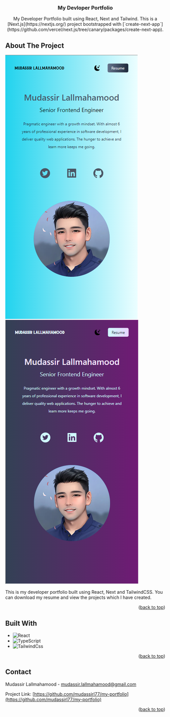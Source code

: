 <a name="readme-top"></a>

<!-- PROJECT LOGO -->
<br />
<div align="center">
<h3 align="center">My Devloper Portfolio</h3>

  <p align="center">
    My Developer Portfolio built using React, Next and Tailwind. This is a [Next.js](https://nextjs.org/) project bootstrapped with [`create-next-app`](https://github.com/vercel/next.js/tree/canary/packages/create-next-app).
  </p>
</div>

<!-- ABOUT THE PROJECT -->
## About The Project

![Dark Mode][portfolio-light]![Light Mode][portfolio-dark]

This is my developer portfolio built using React, Next and TailwindCSS. You can download my resume and view the projects which I have created.

<p align="right">(<a href="#readme-top">back to top</a>)</p>

## Built With

* ![React][React.js]
* ![TypeScript][TypeScript]
* ![TailwindCss][TailwindCss]

<p align="right">(<a href="#readme-top">back to top</a>)</p>

<!-- CONTACT -->
## Contact

Mudassir Lallmahamood - mudassir.lallmahamood@gmail.com

Project Link: [https://github.com/mudassirl77/my-portfolio](https://github.com/mudassirl77/my-portfolio)

<p align="right">(<a href="#readme-top">back to top</a>)</p>

<!-- MARKDOWN LINKS & IMAGES -->
[linkedin-url]: www.linkedin.com/in/mudassir-lallmahamood
[portfolio-dark]: public/portfolio-dark.png
[portfolio-light]: public/portfolio-light.png
[React.js]: https://img.shields.io/badge/React-20232A?style=for-the-badge&logo=react&logoColor=61DAFB
[TypeScript]: https://badges.aleen42.com/src/typescript.svg
[TailwindCss]: https://badges.aleen42.com/src/tailwindcss.svg
